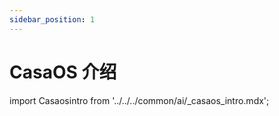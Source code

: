 ```yaml
---
sidebar_position: 1
---
```


# CasaOS 介绍

import Casaosintro from '../../../common/ai/\_casaos_intro.mdx';

<Casaosintro />
